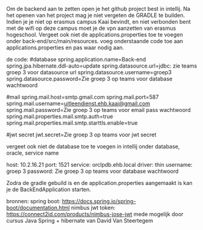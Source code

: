 Om de backend aan te zetten open je het github project best in intellij. 
Na het openen van het project mag je niet vergeten de GRADLE te builden.
Indien je je niet op erasmus campus Kaai bevindt,
en niet verbonden bent met de wifi op deze campus moet je de vpn aanzetten van erasmus hogeschool.
Vergeet ook niet de applications.properties toe te voegen onder back-end/src/main/resources.
voeg onderstaande code toe aan applications.properties en pas waar nodig aan.

de code:
#database
spring.application.name=Back-end
spring.jpa.hibernate.ddl-auto=update
spring.datasource.url=jdbc: zie teams groep 3 voor datasource url
spring.datasource.username=groep3
spring.datasource.password=Zie groep 3 op teams voor database wachtwoord

#mail
spring.mail.host=smtp.gmail.com
spring.mail.port=587
spring.mail.username=uitleendienst.ehb.kaai@gmail.com
spring.mail.password=Zie groep 3 op teams voor email pass wachtwoord
spring.mail.properties.mail.smtp.auth=true
spring.mail.properties.mail.smtp.starttls.enable=true

#jwt secret
jwt.secret=Zie groep 3 op teams voor jwt secret

vergeet ook niet de database toe te voegen in intellij onder database, oracle, service name

host: 10.2.16.21
port: 1521
service: orclpdb.ehb.local
driver: thin
username: groep 3
password: Zie groep 3 op teams voor database wachtwoord

Zodra de gradle gebuild is en de application.properties aangemaakt is kan je de BackEndApplication starten.

bronnen:
spring boot: https://docs.spring.io/spring-boot/documentation.html
nimbus jwt token: https://connect2id.com/products/nimbus-jose-jwt
mede mogelijk door cursus Java Spring + hibernate van David Van Steertegem